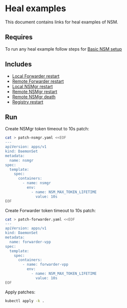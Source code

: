 # Heal examples

This document contains links for heal examples of NSM.

## Requires

To run any heal example follow steps for [Basic NSM setup](../basic)

## Includes

- [Local Forwarder restart](./local-forwarder-healing)
- [Remote Forwarder restart](./remote-forwarder-healing)
- [Local NSMgr restart](./local-nsmgr-restart)
- [Remote NSMgr restart](./remote-nsmgr-restart)
- [Remote NSMgr death](./remote-nsmgr-death)
- [Registry restart](./registry-restart)

## Run

Create NSMgr token timeout to 10s patch:
```bash
cat > patch-nsmgr.yaml <<EOF
---
apiVersion: apps/v1
kind: DaemonSet
metadata:
  name: nsmgr
spec:
  template:
    spec:
      containers:
        - name: nsmgr
          env:
            - name: NSM_MAX_TOKEN_LIFETIME
              value: 10s
EOF
```

Create Forwarder token timeout to 10s patch:
```bash
cat > patch-forwarder.yaml <<EOF
---
apiVersion: apps/v1
kind: DaemonSet
metadata:
  name: forwarder-vpp
spec:
  template:
    spec:
      containers:
        - name: forwarder-vpp
          env:
            - name: NSM_MAX_TOKEN_LIFETIME
              value: 10s
EOF
```

Apply patches:
```bash
kubectl apply -k .
```